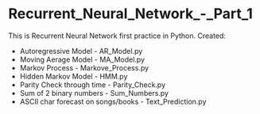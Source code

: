 # Recurrent_Neural_Network_-_Part_1

This is Recurrent Neural Network first practice in Python.
Created:
- Autoregressive Model - AR_Model.py
- Moving Aerage Model - MA_Model.py
- Markov Process - Markove_Process.py
- Hidden Markov Model - HMM.py
- Parity Check through time - Parity_Check.py
- Sum of 2 binary numbers - Sum_Numbers.py
- ASCII char forecast on songs/books - Text_Prediction.py
